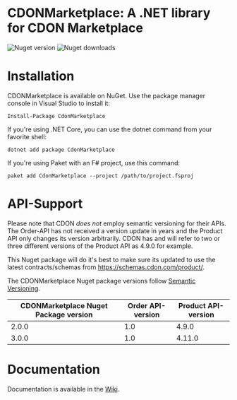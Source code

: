 # CDONMarketplace: A .NET library for CDON Marketplace

![Nuget version](https://img.shields.io/nuget/vpre/CdonMarketplace)
![Nuget downloads](https://img.shields.io/nuget/dt/CdonMarketplace)

# Installation

CDONMarketplace is available on NuGet. Use the package manager console in Visual Studio to install it:
```
Install-Package CdonMarketplace
```

If you're using .NET Core, you can use the dotnet command from your favorite shell:
```
dotnet add package CdonMarketplace
```

If you're using Paket with an F# project, use this command:
```
paket add CdonMarketplace --project /path/to/project.fsproj
```

# API-Support
Please note that CDON *does not* employ semantic versioning for their APIs. The Order-API has not received a version update in years and the Product API only changes its version arbitrarily. CDON has and will refer to two or three different versions of the Product API as 4.9.0 for example.

This Nuget package will do it's best to make sure its updated to use the latest contracts/schemas from https://schemas.cdon.com/product/.

The CDONMarketplace Nuget package versions follow [Semantic Versioning](https://semver.org/).

| CDONMarketplace Nuget Package version | Order API-version | Product API-version |
| ------------------------------------- | ----------------- | ------------------- |
| 2.0.0                                 | 1.0               | 4.9.0               |
| 3.0.0                                 | 1.0               | 4.11.0              |

# Documentation

Documentation is available in the [Wiki](https://github.com/tomeo/CdonMarketplace/wiki/).
